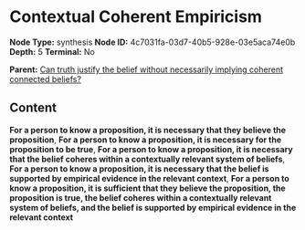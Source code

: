 # Contextual Coherent Empiricism

**Node Type:** synthesis
**Node ID:** 4c7031fa-03d7-40b5-928e-03e5aca74e0b
**Depth:** 5
**Terminal:** No

**Parent:** [Can truth justify the belief without necessarily implying coherent connected beliefs?](can-truth-justify-the-belief-without-necessarily-implying-coherent-connected-beliefs-antithesis-361e4739-1f40-4638-8229-93b092bab44e.md)

## Content

**For a person to know a proposition, it is necessary that they believe the proposition**, **For a person to know a proposition, it is necessary for the proposition to be true**, **For a person to know a proposition, it is necessary that the belief coheres within a contextually relevant system of beliefs**, **For a person to know a proposition, it is necessary that the belief is supported by empirical evidence in the relevant context**, **For a person to know a proposition, it is sufficient that they believe the proposition, the proposition is true, the belief coheres within a contextually relevant system of beliefs, and the belief is supported by empirical evidence in the relevant context**

